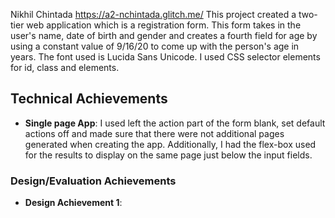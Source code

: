 Nikhil Chintada
https://a2-nchintada.glitch.me/
This project created a two-tier web application which is a registration form. This form takes in the user's name, date of birth and gender and creates a fourth field for age by using a constant value of 9/16/20 to come up with the person's age in years. The font used is Lucida Sans Unicode. I used CSS selector elements for id, class and elements.

## Technical Achievements
- **Single page App**: I used left the action part of the form blank, set default actions off and made sure that there were not additional pages generated when creating the app. Additionally, I had the flex-box used for the results to display on the same page just below the input fields.

### Design/Evaluation Achievements
- **Design Achievement 1**:
